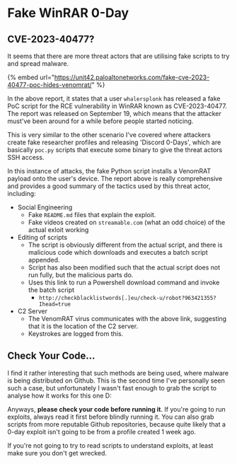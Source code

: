 # Fake WinRAR 0-Day

## CVE-2023-40477?

It seems that there are more threat actors that are utilising fake scripts to try and spread malware.&#x20;

{% embed url="https://unit42.paloaltonetworks.com/fake-cve-2023-40477-poc-hides-venomrat/" %}

In the above report, it states that a user `whalersplonk` has released a fake PoC script for the RCE vulnerability in WinRAR known as CVE-2023-40477. The report was released on September 19, which means that the attacker must've been around for a while before people started noticing.

This is very similar to the other scenario I've covered where attackers create fake researcher profiles and releasing 'Discord 0-Days', which are basically `poc.py` scripts that execute some binary to give the threat actors SSH access.&#x20;

In this instance of attacks, the fake Python script installs a VenomRAT payload onto the user's device. The report above is really comprehensive and provides a good summary of the tactics used by this threat actor, including:

* Social Engineering
  * Fake `README.md` files that explain the exploit.
  * Fake videos created on `streamable.com` (what an odd choice) of the actual exloit working
* Editing of scripts
  * The script is obviously different from the actual script, and there is malicious code which downloads and executes a batch script appended.&#x20;
  * Script has also been modified such that the actual script does not run fully, but the malicious parts do.
  * Uses this link to run a Powershell download command and invoke the batch script&#x20;
    * `http://checkblacklistwords[.]eu/check-u/robot?963421355?Ihead=true`
* C2 Server
  * The VenomRAT virus communicates with the above link, suggesting that it is the location of the C2 server.&#x20;
  * Keystrokes are logged from this.

## Check Your Code...

I find it rather interesting that such methods are being used, where malware is being distributed on Github. This is the second time I've personally seen such a case, but unfortunately I wasn't fast enough to grab the script to analyse how it works for this one D:&#x20;

Anyways, **please check your code before running it**. If you're going to run exploits, always read it first before blindly running it. You can also grab scripts from more reputable Github repositories, because quite likely that a 0-day exploit isn't going to be from a profile created 1 week ago.

If you're not going to try to read scripts to understand exploits, at least make sure you don't get wrecked.&#x20;
